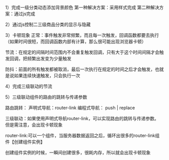 1）完成一级分类动态添加背景颜色
第一种解决方案：采用样式完成
第二种解决方案：通过js完成

2）通过js控制二三级商品分类的显示与隐藏

3）卡顿现象
正常：事件触发非常频繁，而且每一次触发，回调函数都要去执行（如果时间很短，而回调函数内部有计算，那么很可能出现浏览器卡顿）

节流：在规定的间隔时间范围内不会重复触发回调，只有大于这个时间间隔才会触发回调，把频繁出发变为少量触发

防抖：前面的所有触发都被取消，最后一次执行在规定的时间之后才会触发，也就是说如果连续快速触发，只会执行一次

4）完成三级联动的节流

5）三级联动组件的路由的跳转与传递参数

路由跳转：
声明式导航：router-link
编程式导航： push | replace

三级联动：如果使用声明式导航router-link，可以实现路由的跳转与传递参数。
但是需注意，会出现卡顿现象

router-link:可以一个组件，当服务器数据返回之后，循环出很多的router-link组件【创建组件实例】

创建组件实例的时候，一瞬间创建很多，很耗内存，所以就会出现卡顿现象

